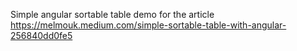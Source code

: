 Simple angular sortable table demo for the article https://melmouk.medium.com/simple-sortable-table-with-angular-256840dd0fe5
